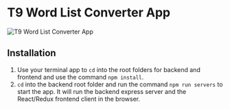# T9 Word List Converter App

![T9 Word List Converter App](https://res.cloudinary.com/d74fh3kw/image/upload/v1582581718/word_list_converter_i5htwa.jpg 'T9 Word List Converter App')

## Installation

1. Use your terminal app to `cd` into the root folders for backend and frontend and use the command `npm install`.
2. `cd` into the backend root folder and run the command `npm run servers` to start the app. It will run the backend express server and the React/Redux frontend client in the browser.

